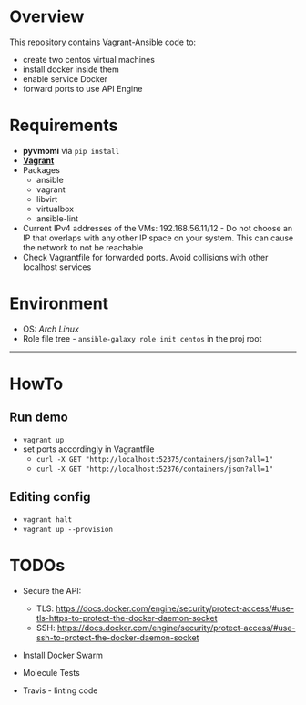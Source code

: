 # Overview 
This repository contains Vagrant-Ansible code to:
- create two centos virtual machines
- install docker inside them
- enable service Docker
- forward ports to use API Engine

# Requirements 
- **pyvmomi** via ```pip install```
- [**Vagrant**](https://www.vagrantup.com/)
- Packages
    - ansible
    - vagrant
    - libvirt
    - virtualbox
    - ansible-lint
- Current IPv4 addresses of the VMs: 192.168.56.11/12 - Do not choose an IP that overlaps with any other IP space on your system. This can cause the network to not be reachable
- Check Vagrantfile for forwarded ports. Avoid collisions with other localhost services

# Environment 
- OS: _Arch Linux_
- Role file tree - ```ansible-galaxy role init centos``` in the proj root


***
# HowTo
## Run demo
- ```vagrant up```
- set ports accordingly in Vagrantfile
    - ```curl -X GET "http://localhost:52375/containers/json?all=1"```
    - ```curl -X GET "http://localhost:52376/containers/json?all=1"```

## Editing config
- ```vagrant halt```
- ```vagrant up --provision```

# TODOs
- Secure the API:
    - TLS: https://docs.docker.com/engine/security/protect-access/#use-tls-https-to-protect-the-docker-daemon-socket
    - SSH: https://docs.docker.com/engine/security/protect-access/#use-ssh-to-protect-the-docker-daemon-socket

- Install Docker Swarm
- Molecule Tests
- Travis - linting code